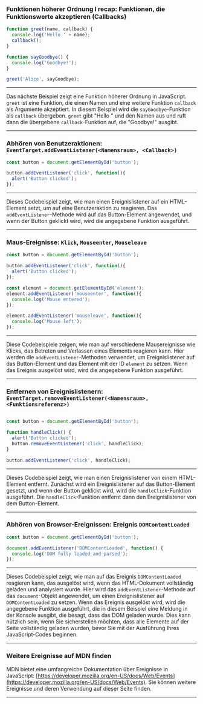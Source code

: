 ### Funktionen höherer Ordnung I recap: Funktionen, die Funktionswerte akzeptieren (Callbacks)
```js
function greet(name, callback) {
  console.log('Hello ' + name);
  callback();
}

function sayGoodbye() {
  console.log('Goodbye!');
}

greet('Alice', sayGoodbye);
```

---

Das nächste Beispiel zeigt eine Funktion höherer Ordnung in JavaScript. `greet` ist eine Funktion, die einen Namen und eine weitere Funktion `callback` als Argumente akzeptiert. In diesem Beispiel wird die `sayGoodbye`-Funktion als `callback` übergeben. `greet` gibt "Hello " und den Namen aus und ruft dann die übergebene `callback`-Funktion auf, die "Goodbye!" ausgibt.

---

### Abhören von Benutzeraktionen: `EventTarget.addEventListener(<Namensraum>, <Callback>)`
```js
const button = document.getElementById('button');

button.addEventListener('click', function(){
  alert('Button clicked');
});
```

---

Dieses Codebeispiel zeigt, wie man einen Ereignislistener auf ein HTML-Element setzt, um auf eine Benutzeraktion zu reagieren. Das `addEventListener`-Methode wird auf das Button-Element angewendet, und wenn der Button geklickt wird, wird die angegebene Funktion ausgeführt.

---

### Maus-Ereignisse: `Klick`, `Mouseenter`, `Mouseleave`
```js
const button = document.getElementById('button');

button.addEventListener('click', function(){
  alert('Button clicked');
});

const element = document.getElementById('element');
element.addEventListener('mouseenter', function(){
  console.log('Mouse entered');
});

element.addEventListener('mouseleave', function(){
  console.log('Mouse left');
});
```


---

Diese Codebeispiele zeigen, wie man auf verschiedene Mausereignisse wie Klicks, das Betreten und Verlassen eines Elements reagieren kann. Hier werden die `addEventListener`-Methoden verwendet, um Ereignislistener auf das Button-Element und das Element mit der ID `element` zu setzen. Wenn das Ereignis ausgelöst wird, wird die angegebene Funktion ausgeführt.

---

### Entfernen von Ereignislistenern: `EventTarget.removeEventListener(<Namensraum>, <Funktionsreferenz>)`

```js

const button = document.getElementById('button');

function handleClick() {
  alert('Button clicked');
  button.removeEventListener('click', handleClick);
}

button.addEventListener('click', handleClick);
```

---

Dieses Codebeispiel zeigt, wie man einen Ereignislistener von einem HTML-Element entfernt. Zunächst wird ein Ereignislistener auf das Button-Element gesetzt, und wenn der Button geklickt wird, wird die `handleClick`-Funktion ausgeführt. Die `handleClick`-Funktion entfernt dann den Ereignislistener von dem Button-Element.

---

### Abhören von Browser-Ereignissen: Ereignis `DOMContentLoaded`

```js
const button = document.getElementById('button');

document.addEventListener('DOMContentLoaded', function() {
  console.log('DOM fully loaded and parsed');
});
```

---

Dieses Codebeispiel zeigt, wie man auf das Ereignis `DOMContentLoaded` reagieren kann, das ausgelöst wird, wenn das HTML-Dokument vollständig geladen und analysiert wurde. Hier wird das `addEventListener`-Methode auf das `document`-Objekt angewendet, um einen Ereignislistener auf `DOMContentLoaded` zu setzen. Wenn das Ereignis ausgelöst wird, wird die angegebene Funktion ausgeführt, die in diesem Beispiel eine Meldung in der Konsole ausgibt, die besagt, dass das DOM geladen wurde. Dies kann nützlich sein, wenn Sie sicherstellen möchten, dass alle Elemente auf der Seite vollständig geladen wurden, bevor Sie mit der Ausführung Ihres JavaScript-Codes beginnen.

---

### Weitere Ereignisse auf MDN finden

MDN bietet eine umfangreiche Dokumentation über Ereignisse in JavaScript: [https://developer.mozilla.org/en-US/docs/Web/Events](https://developer.mozilla.org/en-US/docs/Web/Events). Sie können weitere Ereignisse und deren Verwendung auf dieser Seite finden.

---